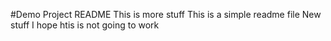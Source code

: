 #Demo Project README
This is more stuff This is a simple readme file
New stuff
I hope htis is not going to work
